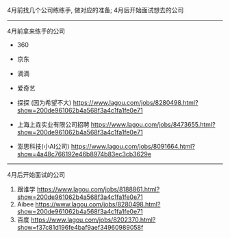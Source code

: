 4月前找几个公司练练手, 做对应的准备; 4月后开始面试想去的公司

---
4月前拿来练手的公司
* 360

* 京东

* 滴滴

*  爱奇艺 

*  探探 (因为希望不大)
https://www.lagou.com/jobs/8280498.html?show=200de961062b4a568f3a4c1fa1fe0e71

* 上海上垚实业有限公司招聘
https://www.lagou.com/jobs/8473655.html?show=200de961062b4a568f3a4c1fa1fe0e71

* 澎思科技(小AI公司)
https://www.lagou.com/jobs/8091664.html?show=4a48c766192e46b8974b83ec3cb3629e
---
4月后开始面试的公司

1. 跟谁学
https://www.lagou.com/jobs/8188861.html?show=200de961062b4a568f3a4c1fa1fe0e71
2. Aibee
https://www.lagou.com/jobs/8280498.html?show=200de961062b4a568f3a4c1fa1fe0e71
3. 百度
https://www.lagou.com/jobs/8202370.html?show=f37c81d196fe4baf9aef34960989058f